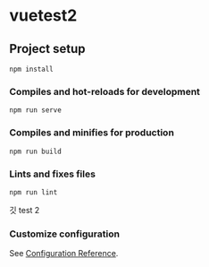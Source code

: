 # vuetest2

## Project setup
```
npm install
```

### Compiles and hot-reloads for development
```
npm run serve
```

### Compiles and minifies for production
```
npm run build
```

### Lints and fixes files
```
npm run lint
```
깃 test 2
### Customize configuration
See [Configuration Reference](https://cli.vuejs.org/config/).
